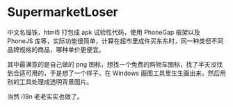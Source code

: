 # SupermarketLoser
中文名锱铢，html5 打包成 apk 试验性代码，使用 PhoneGap 框架以及 PhoneJS 库等，实际功能很简单，计算在超市里成件买东东时，同一种类但不同品牌规格的商品，哪种单价更便宜。 

其中最满意的是自己做的 png 图标，想找一个免费的购物车图标，找了半天没找到合适可用的，于是想了一个样子，在 Windows 画图工具里生生画出来，然后用别的工具处理成透明背景图片。

当然 i18n 老老实实也做了。
